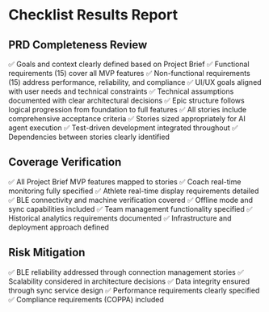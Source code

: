 # Checklist Results Report

## PRD Completeness Review
✅ Goals and context clearly defined based on Project Brief
✅ Functional requirements (15) cover all MVP features
✅ Non-functional requirements (15) address performance, reliability, and compliance
✅ UI/UX goals aligned with user needs and technical constraints
✅ Technical assumptions documented with clear architectural decisions
✅ Epic structure follows logical progression from foundation to full features
✅ All stories include comprehensive acceptance criteria
✅ Stories sized appropriately for AI agent execution
✅ Test-driven development integrated throughout
✅ Dependencies between stories clearly identified

## Coverage Verification
✅ All Project Brief MVP features mapped to stories
✅ Coach real-time monitoring fully specified
✅ Athlete real-time display requirements detailed
✅ BLE connectivity and machine verification covered
✅ Offline mode and sync capabilities included
✅ Team management functionality specified
✅ Historical analytics requirements documented
✅ Infrastructure and deployment approach defined

## Risk Mitigation
✅ BLE reliability addressed through connection management stories
✅ Scalability considered in architecture decisions
✅ Data integrity ensured through sync service design
✅ Performance requirements clearly specified
✅ Compliance requirements (COPPA) included
